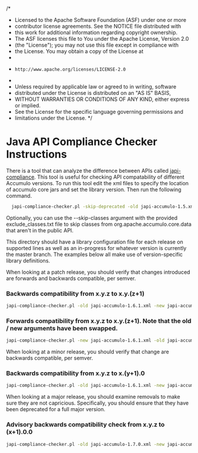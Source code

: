 /*
 * Licensed to the Apache Software Foundation (ASF) under one or more
 * contributor license agreements.  See the NOTICE file distributed with
 * this work for additional information regarding copyright ownership.
 * The ASF licenses this file to You under the Apache License, Version 2.0
 * (the "License"); you may not use this file except in compliance with
 * the License.  You may obtain a copy of the License at
 *
 *     http://www.apache.org/licenses/LICENSE-2.0
 *
 * Unless required by applicable law or agreed to in writing, software
 * distributed under the License is distributed on an "AS IS" BASIS,
 * WITHOUT WARRANTIES OR CONDITIONS OF ANY KIND, either express or implied.
 * See the License for the specific language governing permissions and
 * limitations under the License.
 */

# Java API Compliance Checker Instructions

There is a tool that can analyze the difference between APIs called
[japi-compliance][japi]. This tool is useful for checking API compatability of
different Accumulo versions. To run this tool edit the xml files to specify
the location of accumulo core jars and set the library version.  Then run the
following command.
```bash
  japi-compliance-checker.pl -skip-deprecated -old japi-accumulo-1.5.xml -new japi-accumulo-1.6.xml -l accumulo
```

Optionally, you can use the --skip-classes argument with the provided exclude_classes.txt file to skip classes from
org.apache.accumulo.core.data that aren't in the public API.

This directory should have a library configuration file for each release on supported lines as well as an in-progress
for whatever version is currently the master branch. The examples below all make use of version-specific library definitions.

When looking at a patch release, you should verify that changes introduced are forwards and backwards compatible, per
semver.

  ### Backwards compatibility from x.y.z to x.y.(z+1)
  ```bash
  japi-compliance-checker.pl -old japi-accumulo-1.6.1.xml -new japi-accumulo-1.6.2.xml -l accumulo --skip-classes=exclude_classes.txt
  ```
    
  ### Forwards compatibility from x.y.z to x.y.(z+1). Note that the old / new arguments have been swapped.
  ```bash
  japi-compliance-checker.pl -new japi-accumulo-1.6.1.xml -old japi-accumulo-1.6.2.xml -l accumulo --skip-classes=exclude_classes.txt
  ```
 
When looking at a minor release, you should verify that change are backwards compatible, per semver.

  ### Backwards compatibility from x.y.z to x.(y+1).0
  ```bash
  japi-compliance-checker.pl -old japi-accumulo-1.6.1.xml -new japi-accumulo-1.7.0.xml -l accumulo --skip-classes=exclude_classes.txt
  ```

When looking at a major release, you should examine removals to make sure they are not capricious. Specifically, you should ensure that
they have been deprecated for a full major version.

  ### Advisory backwards compatibility check from x.y.z to (x+1).0.0
  ```bash
  japi-compliance-checker.pl -old japi-accumulo-1.7.0.xml -new japi-accumulo-2.0.0.xml -l accumulo --skip-classes=exclude_classes.txt
  ```


[japi]: https://lvc.github.io/japi-compliance-checker

